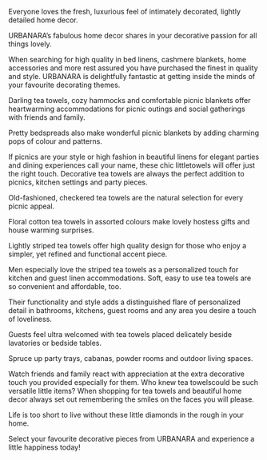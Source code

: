 Everyone loves the fresh, luxurious feel of intimately decorated, lightly detailed home decor.

URBANARA’s fabulous home decor shares in your decorative passion for all things lovely.

When searching for high quality in bed linens, cashmere blankets, home accessories and more rest assured you have purchased the finest in quality and style.
URBANARA is delightfully fantastic at getting inside the minds of your favourite decorating themes.

Darling tea towels, cozy hammocks and comfortable picnic blankets offer heartwarming accommodations for picnic outings and social gatherings with friends and family.

Pretty bedspreads also make wonderful picnic blankets by adding charming pops of colour and patterns.

If picnics are your style or high fashion in beautiful linens for elegant parties and dining experiences call your name, these chic littletowels will offer just the right touch.
Decorative tea towels are always the perfect addition to picnics, kitchen settings and party pieces.

Old-fashioned, checkered tea towels are the natural selection for every picnic appeal.

Floral cotton tea towels in assorted colours make lovely hostess gifts and house warming surprises.

Lightly striped tea towels offer high quality design for those who enjoy a simpler, yet refined and functional accent piece.

Men especially love the striped tea towels as a personalized touch for kitchen and guest linen accommodations.
Soft, easy to use tea towels are so convenient and affordable, too.

Their functionality and style adds a distinguished flare of personalized detail in bathrooms, kitchens, guest rooms and any area you desire a touch of loveliness.

Guests feel ultra welcomed with tea towels placed delicately beside lavatories or bedside tables.

Spruce up party trays, cabanas, powder rooms and outdoor living spaces.

Watch friends and family react with appreciation at the extra decorative touch you provided especially for them.
Who knew tea towelscould be such versatile little items? When shopping for tea towels and beautiful home decor always set out remembering the smiles on the faces you will please.

Life is too short to live without these little diamonds in the rough in your home.

Select your favourite decorative pieces from URBANARA and experience a little happiness today!
